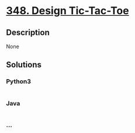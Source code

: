 # [348. Design Tic-Tac-Toe](https://leetcode.com/problems/design-tic-tac-toe)

## Description
None


## Solutions


### Python3

```python

```

### Java

```java

```

### ...
```

```
